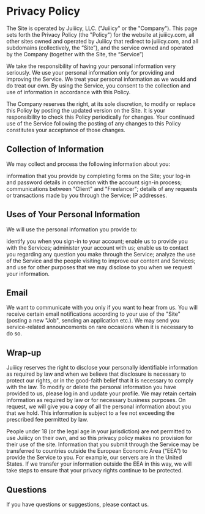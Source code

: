 # Privacy Policy
The Site is operated by Juiiicy, LLC. ("Juiiicy" or the "Company").
This page sets forth the Privacy Policy (the "Policy") for the website at juiiicy.com, all other sites owned and operated by Juiiicy that redirect to juiiicy.com, and all subdomains (collectively, the “Site”), and the service owned and operated by the Company (together with the Site, the “Service”)

We take the responsibility of having your personal information very seriously. We use your personal information only for providing and improving the Service. We treat your personal information as we would and do treat our own.
By using the Service, you consent to the collection and use of information in accordance with this Policy.

The Company reserves the right, at its sole discretion, to modify or replace this Policy by posting the updated version on the Site. It is your responsibility to check this Policy periodically for changes. Your continued use of the Service following the posting of any changes to this Policy constitutes your acceptance of those changes.

## Collection of Information
We may collect and process the following information about you:

information that you provide by completing forms on the Site;
your log-in and password details in connection with the account sign-in process;
communications between "Client" and "Freelancer";
details of any requests or transactions made by you through the Service;
IP addresses.

## Uses of Your Personal Information
We will use the personal information you provide to:

identify you when you sign-in to your account;
enable us to provide you with the Services;
administer your account with us;
enable us to contact you regarding any question you make through the Service;
analyze the use of the Service and the people visiting to improve our content and Services; and
use for other purposes that we may disclose to you when we request your information.

## Email
We want to communicate with you only if you want to hear from us. You will receive certain email notifications according to your use of the "Site" (posting a new "Job", sending an application etc.).
We may send you service-related announcements on rare occasions when it is necessary to do so.

## Wrap-up
Juiiicy reserves the right to disclose your personally identifiable information as required by law and when we believe that disclosure is necessary to protect our rights, or in the good-faith belief that it is necessary to comply with the law.
To modify or delete the personal information you have provided to us, please log in and update your profile. We may retain certain information as required by law or for necessary business purposes.
On request, we will give you a copy of all the personal information about you that we hold. This information is subject to a fee not exceeding the prescribed fee permitted by law.

People under 18 (or the legal age in your jurisdiction) are not permitted to use Juiiicy on their own, and so this privacy policy makes no provision for their use of the site.
Information that you submit through the Service may be transferred to countries outside the European Economic Area (“EEA”) to provide the Service to you. For example, our servers are in the United States. If we transfer your information outside the EEA in this way, we will take steps to ensure that your privacy rights continue to be protected.

## Questions
If you have questions or suggestions, please contact us.

